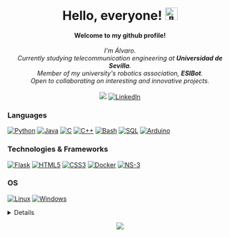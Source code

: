 <h1 align="center">Hello, everyone! <img src="https://github.com/wervlad/wervlad/assets/24524555/766d336d-b87d-44ba-807c-c51de2bc6b4d" width="28px" alt="👋"></h1>
<p align="center">
    <b>Welcome to my github profile!</b><br><br>
    <i>
        I'm Álvaro.<br>
        Currently studying telecommunication engineering at <b>Universidad de Sevilla</b>.<br>
        Member of my university's robotics association, <b>ESIBot</b>.<br>
        Open to collaborating on interesting and innovative projects.<br>
    </i><br>
    <a href="http://alvarodecastro.com"><img src="https://img.shields.io/badge/ABOUT-444444?style=for-the-badge&logo=About.me&logoColor=white"></a>
    <a href="https://www.linkedin.com/in/alvaro-de-castro/"><img src="https://img.shields.io/badge/LinkedIn-blue?style=flat-square&logo=linkedin" alt="LinkedIn"></a>
</p>

### Languages
[![Python](https://img.shields.io/badge/python-black?style=for-the-badge&logo=python)](https://github.com/Zempui)
[![Java](https://img.shields.io/badge/java-black?style=for-the-badge&logo=openjdk)](https://github.com/Zempui)
[![C](https://img.shields.io/badge/c-black?style=for-the-badge&logo=c)](https://github.com/Zempui)
[![C++](https://img.shields.io/badge/c++-black?style=for-the-badge&logo=cplusplus)](https://github.com/Zempui)
[![Bash](https://img.shields.io/badge/bash-black?style=for-the-badge&logo=gnu-bash&logoColor=white)](https://github.com/Zempui)
[![SQL](https://img.shields.io/badge/sql-black?style=for-the-badge&logo=mysql)](https://github.com/Zempui)
[![Arduino](https://img.shields.io/badge/Arduino-black?style=for-the-badge&logo=Arduino)](https://github.com/Zempui)

### Technologies & Frameworks
[![Flask](https://img.shields.io/badge/flask-black?style=for-the-badge&logo=flask)](https://github.com/Zempui)
[![HTML5](https://img.shields.io/badge/html5-black?style=for-the-badge&logo=html5)](https://github.com/Zempui)
[![CSS3](https://img.shields.io/badge/css3-black?style=for-the-badge&logo=css3)](https://github.com/Zempui)
[![Docker](https://img.shields.io/badge/docker-black?style=for-the-badge&logo=docker)](https://github.com/Zempui)
[![NS-3](https://img.shields.io/badge/ns3-black?style=for-the-badge&logo=cplusplus)](https://github.com/Zempui)

### OS
[![Linux](https://img.shields.io/badge/linux-black?style=for-the-badge&logo=Linux)](https://github.com/Zempui)
[![Windows](https://img.shields.io/badge/Windows-black?style=for-the-badge&logo=Windows)](https://github.com/Zempui)

<details>
<p align="center">
  <a href="https://github.com/Zempui">
    <img src="http://github-profile-summary-cards.vercel.app/api/cards/profile-details?username=Zempui&theme=transparent&count_private=true" />
  </a>
  <a href="https://github.com/Zempui">
    <img src="https://github-readme-streak-stats.herokuapp.com/?user=Zempui&hide_border=true&card_width=338&theme=transparent&count_private=true" />
  </a>
  <a href="https://github.com/Zempui">
    <img src="http://github-profile-summary-cards.vercel.app/api/cards/stats?username=Zempui&theme=transparent&count_private=true" />
  </a>
  <a href="https://github.com/Zempui">    
    <img src="https://github-readme-stats.vercel.app/api/top-langs/?username=Zempui&card_width=699&hide_border=true&theme=transparent&count_private=true" />
  </a>
</p>
</details>

<p align="center">
  <a href="https://github.com/Zempui">
    <img src="https://komarev.com/ghpvc/?username=Zempui&color=blue&style=flat)" />
  </a>
</p>

<!--
<p align="center">
  <img src="https://github-readme-stats.vercel.app/api?username=zempui&show_icons=true&theme=github_dark&hide_border=true&count_private=true" height="200">
  <img src="https://github-readme-stats.vercel.app/api/top-langs/?username=zempui&theme=github_dark&hide_border=true&count_private=true&layout=donut" height="200">
</p>
-->
